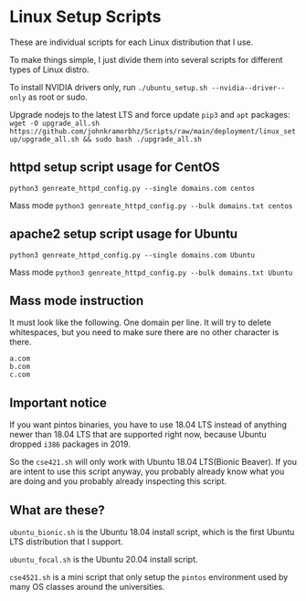 # Linux Setup Scripts
These are individual scripts for each Linux distribution that I use.

To make things simple, I just divide them into several scripts for different types of Linux distro.

To install NVIDIA drivers only, run `./ubuntu_setup.sh --nvidia--driver--only` as root or sudo.

Upgrade nodejs to the latest LTS and force update `pip3` and `apt` packages: `wget -O upgrade_all.sh https://github.com/johnkramorbhz/Scripts/raw/main/deployment/linux_setup/upgrade_all.sh && sudo bash ./upgrade_all.sh`

## httpd setup script usage for CentOS

`python3 genreate_httpd_config.py --single domains.com centos`

Mass mode  `python3 genreate_httpd_config.py --bulk domains.txt centos`

## apache2 setup script usage for Ubuntu

`python3 genreate_httpd_config.py --single domains.com Ubuntu`

Mass mode  `python3 genreate_httpd_config.py --bulk domains.txt Ubuntu`

## Mass mode instruction

It must look like the following. One domain per line. It will try to delete whitespaces, but you need to make sure there are no other character is there.

```
a.com
b.com
c.com
```

## Important notice
If you want pintos binaries, you have to use 18.04 LTS instead of anything newer than 18.04 LTS that are supported right now, because Ubuntu dropped `i386` packages in 2019.

So the `cse421.sh` will only work with Ubuntu 18.04 LTS(Bionic Beaver). If you are intent to use this script anyway, you probably already know what you are doing and you probably already inspecting this script.

## What are these?
`ubuntu_bionic.sh` is the Ubuntu 18.04 install script, which is the first Ubuntu LTS distribution that I support.

`ubuntu_focal.sh` is the Ubuntu 20.04 install script.

`cse4521.sh` is a mini script that only setup the `pintos` environment used by many OS classes around the universities. 